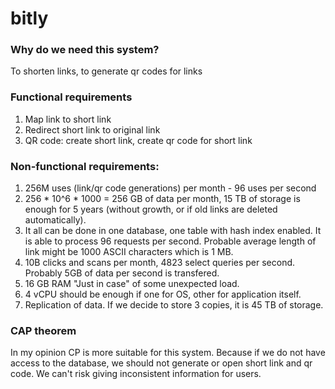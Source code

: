 # bitly

### Why do we need this system?
To shorten links, to generate qr codes for links

### Functional requirements
1. Map link to short link
2. Redirect short link to original link
3. QR code: create short link, create qr code for short link

### Non-functional requirements:
1. 256M uses (link/qr code generations) per month - 96 uses per second
2. 256 * 10^6 * 1000 = 256 GB of data per month, 15 TB of storage is enough for 5 years (without growth, or if old links are deleted automatically).
3. It all can be done in one database, one table with hash index enabled. It is able to process 96 requests per second. Probable average length of link might be 1000 ASCII characters which is 1 MB.
4. 10B clicks and scans per month, 4823 select queries per second. Probably 5GB of data per second is transfered.
5. 16 GB RAM "Just in case" of some unexpected load.
6. 4 vCPU should be enough if one for OS, other for application itself.
7. Replication of data. If we decide to store 3 copies, it is 45 TB of storage.

### CAP theorem
In my opinion CP is more suitable for this system. Because if we do not have access to the database, we should not generate or open short link and qr code. We can't risk giving inconsistent information for users.